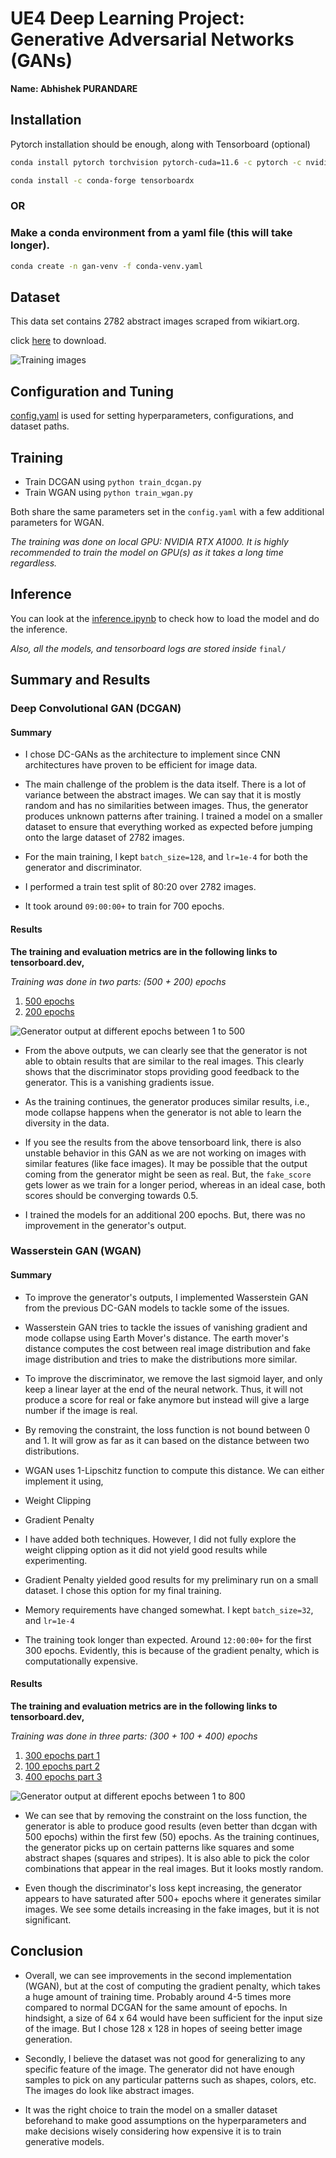 # UE4 Deep Learning Project: Generative Adversarial Networks (GANs)

**Name: Abhishek PURANDARE**

## Installation
Pytorch installation should be enough, along with Tensorboard (optional)
```bash
conda install pytorch torchvision pytorch-cuda=11.6 -c pytorch -c nvidia
```
```bash
conda install -c conda-forge tensorboardx
```
### OR
### Make a conda environment from a yaml file (this will take longer).
```bash
conda create -n gan-venv -f conda-venv.yaml
```

## Dataset
This data set contains 2782 abstract images scraped from wikiart.org.

click [here](https://www.kaggle.com/datasets/bryanb/abstract-art-gallery?resource=download) to download.

![Training images](final/training_images.png)

## Configuration and Tuning
[config.yaml](config.yaml) is used for setting hyperparameters, configurations, and dataset paths.


## Training

- Train DCGAN using `python train_dcgan.py`
- Train WGAN using `python train_wgan.py`

Both share the same parameters set in the `config.yaml` with a few additional parameters for WGAN.

_The training was done on local GPU: NVIDIA RTX A1000. It is highly recommended to train the model on GPU(s) as it takes a long time regardless._

## Inference

You can look at the [inference.ipynb](inference.ipynb) to check how to load the model and do the inference.

_Also, all the models, and tensorboard logs are stored inside_ `final/`

## Summary and Results


### Deep Convolutional GAN (DCGAN)
#### Summary
- I chose DC-GANs as the architecture to implement since CNN architectures have proven to be efficient for image data.
- The main challenge of the problem is the data itself. There is a lot of variance between the abstract images. We can say that it is mostly random and has no similarities between images. Thus, the generator produces unknown patterns after training. I trained a model on a smaller dataset to ensure that everything worked as expected before jumping onto the large dataset of 2782 images.
- For the main training, I kept `batch_size=128`, and `lr=1e-4` for both the generator and discriminator.

- I performed a train test split of 80:20 over 2782 images.

- It took around `09:00:00+` to train for 700 epochs.

#### Results
**The training and evaluation metrics are in the following links to tensorboard.dev,**

_Training was done in two parts: (500 + 200) epochs_

1. [500 epochs](https://tensorboard.dev/experiment/XLeJV1c9R1abwJN5D8ES3Q/#)
2. [200 epochs](https://tensorboard.dev/experiment/7Lmwg7dxRj2kkU67cemoEA/#)

![Generator output at different epochs between 1 to 500](final/dcgan-700/images/dcgan-500-ep.gif)

- From the above outputs, we can clearly see that the generator is not able to obtain results that are similar to the real images. This clearly shows that the discriminator stops providing good feedback to the generator. This is a vanishing gradients issue.

- As the training continues, the generator produces similar results, i.e., mode collapse happens when the generator is not able to learn the diversity in the data.

- If you see the results from the above tensorboard link, there is also unstable behavior in this GAN as we are not working on images with similar features (like face images). It may be possible that the output coming from the generator might be seen as real. But, the `fake_score` gets lower as we train for a longer period, whereas in an ideal case, both scores should be converging towards 0.5.

- I trained the models for an additional 200 epochs. But, there was no improvement in the generator's output.

### Wasserstein GAN (WGAN)


#### Summary
- To improve the generator's outputs, I implemented Wasserstein GAN from the previous DC-GAN models to tackle some of the issues.

- Wasserstein GAN tries to tackle the issues of vanishing gradient and mode collapse using Earth Mover's distance. The earth mover's distance computes the cost between real image distribution and fake image distribution and tries to make the distributions more similar.

- To improve the discriminator, we remove the last sigmoid layer, and only keep a linear layer at the end of the neural network. Thus, it will not produce a score for real or fake anymore but instead will give a large number if the image is real.

- By removing the constraint, the loss function is not bound between 0 and 1. It will grow as far as it can based on the distance between two distributions.

- WGAN uses 1-Lipschitz function to compute this distance. We can either implement it using,
 - Weight Clipping
 - Gradient Penalty

- I have added both techniques. However, I did not fully explore the weight clipping option as it did not yield good results while experimenting.

- Gradient Penalty yielded good results for my preliminary run on a small dataset. I chose this option for my final training.

- Memory requirements have changed somewhat. I kept `batch_size=32`, and `lr=1e-4`

- The training took longer than expected. Around `12:00:00+` for the first 300 epochs. Evidently, this is because of the gradient penalty, which is computationally expensive.

#### Results

**The training and evaluation metrics are in the following links to tensorboard.dev,**

_Training was done in three parts: (300 + 100 + 400) epochs_

1. [300 epochs part 1](https://tensorboard.dev/experiment/Uq7hd0D9SGW8rsGMR7kOyA/#)
2. [100 epochs part 2](https://tensorboard.dev/experiment/O9jdCBnjSB2s2659lS4NKw/#)
3. [400 epochs part 3](https://tensorboard.dev/experiment/rQ66O94TQRWR8rdlJhMTow/#)

![Generator output at different epochs between 1 to 800](final/wgan-800/images/wgan-800.gif)

- We can see that by removing the constraint on the loss function, the generator is able to produce good results (even better than dcgan with 500 epochs) within the first few (50) epochs. As the training continues, the generator picks up on certain patterns like squares and some abstract shapes (squares and stripes). It is also able to pick the color combinations that appear in the real images. But it looks mostly random.

- Even though the discriminator's loss kept increasing, the generator appears to have saturated after 500+ epochs where it generates similar images. We see some details increasing in the fake images, but it is not significant.

## Conclusion

- Overall, we can see improvements in the second implementation (WGAN), but at the cost of computing the gradient penalty, which takes a huge amount of training time. Probably around 4-5 times more compared to normal DCGAN for the same amount of epochs. In hindsight, a size of 64 x 64 would have been sufficient for the input size of the image. But I chose 128 x 128 in hopes of seeing better image generation.

- Secondly, I believe the dataset was not good for generalizing to any specific feature of the image. The generator did not have enough samples to pick on any particular patterns such as shapes, colors, etc. The images do look like abstract images.

- It was the right choice to train the model on a smaller dataset beforehand to make good assumptions on the hyperparameters and make decisions wisely considering how expensive it is to train generative models.
